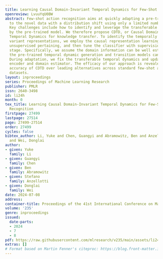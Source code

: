 ```yaml
---
title: Learning Causal Domain-Invariant Temporal Dynamics for Few-Shot Action Recognition
openreview: LvuuYqU0BW
abstract: Few-shot action recognition aims at quickly adapting a pre-trained model
  to the novel data with a distribution shift using only a limited number of samples.
  Key challenges include how to identify and leverage the transferable knowledge learned
  by the pre-trained model. We therefore propose CDTD, or Causal Domain-Invariant
  Temporal Dynamics for knowledge transfer. To identify the temporally invariant and
  variant representations, we employ the causal representation learning methods for
  unsupervised pertaining, and then tune the classifier with supervisions in next
  stage. Specifically, we assume the domain information can be well estimated and
  the pre-trained temporal dynamic generation and transition models can be well transferred.
  During adaptation, we fix the transferable temporal dynamics and update the image
  encoder and domain estimator. The efficacy of our approach is revealed by the superior
  accuracy of CDTD over leading alternatives across standard few-shot action recognition
  datasets.
layout: inproceedings
series: Proceedings of Machine Learning Research
publisher: PMLR
issn: 2640-3498
id: li24h
month: 0
tex_title: Learning Causal Domain-Invariant Temporal Dynamics for Few-Shot Action
  Recognition
firstpage: 27499
lastpage: 27514
page: 27499-27514
order: 27499
cycles: false
bibtex_author: Li, Yuke and Chen, Guangyi and Abramowitz, Ben and Anzellotti, Stefano
  and Wei, Donglai
author:
- given: Yuke
  family: Li
- given: Guangyi
  family: Chen
- given: Ben
  family: Abramowitz
- given: Stefano
  family: Anzellotti
- given: Donglai
  family: Wei
date: 2024-07-08
address:
container-title: Proceedings of the 41st International Conference on Machine Learning
volume: '235'
genre: inproceedings
issued:
  date-parts:
  - 2024
  - 7
  - 8
pdf: https://raw.githubusercontent.com/mlresearch/v235/main/assets/li24h/li24h.pdf
extras: []
# Format based on Martin Fenner's citeproc: https://blog.front-matter.io/posts/citeproc-yaml-for-bibliographies/
---
```

